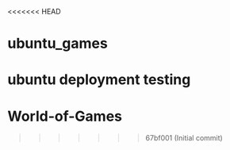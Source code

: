 <<<<<<< HEAD
# ubuntu_games
ubuntu deployment testing
=======
# World-of-Games
>>>>>>> 67bf001 (Initial commit)
